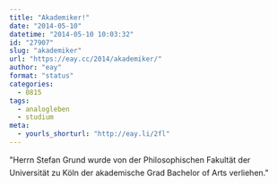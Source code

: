 ```yaml
---
title: "Akademiker!"
date: "2014-05-10"
datetime: "2014-05-10 10:03:32"
id: "27907"
slug: "akademiker"
url: "https://eay.cc/2014/akademiker/"
author: "eay"
format: "status"
categories:
  - 0815
tags:
  - analogleben
  - studium
meta:
  - yourls_shorturl: "http://eay.li/2fl"
---
```


"Herrn Stefan Grund wurde von der Philosophischen Fakultät der Universität zu Köln der akademische Grad Bachelor of Arts verliehen."
